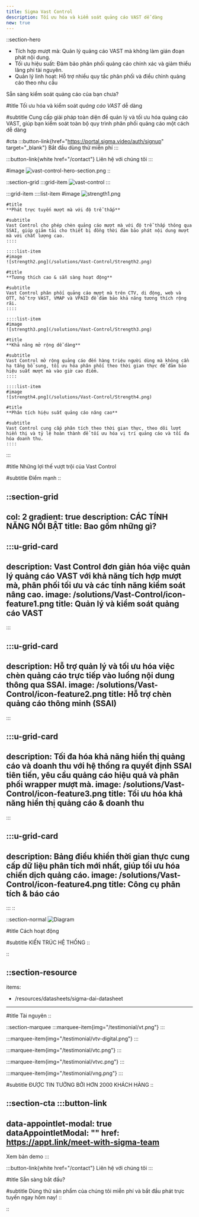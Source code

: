 ```yaml
---
title: Sigma Vast Control
description: Tối ưu hóa và kiểm soát quảng cáo VAST dễ dàng
new: true
---
```


::section-hero
- Tích hợp mượt mà: Quản lý quảng cáo VAST mà không làm gián đoạn phát nội dung.
- Tối ưu hiệu suất: Đảm bảo phân phối quảng cáo chính xác và giảm thiểu lãng phí tài nguyên.
- Quản lý linh hoạt: Hỗ trợ nhiều quy tắc phân phối và điều chỉnh quảng cáo theo nhu cầu

Sẵn sàng kiểm soát quảng cáo của bạn chưa?

#title
Tối ưu hóa và kiểm soát *quảng cáo VAST* dễ dàng

#subtitle
Cung cấp giải pháp toàn diện để quản lý và tối ưu hóa quảng cáo VAST, giúp bạn kiểm soát toàn bộ quy trình phân phối quảng cáo một cách dễ dàng

#cta
  :::button-link{href="https://portal.sigma.video/auth/signup" target="_blank"}
  Bắt đầu dùng thử miễn phí
  :::

  :::button-link{white href="/contact"}
  Liên hệ với chúng tôi
  :::

#image
![vast-control-hero-section.png](/solutions/Vast-Control/Right.png)
::

::section-grid
  :::grid-item
  ![vast-control](/solutions/Vast-Control/Image6.png)
  :::

  :::grid-item
    ::::list-item
    #image
    ![strength1.png](/solutions/Vast-Control/Strength1.png)
    
    #title
    **Phát trực tuyến mượt mà với độ trễ thấp**
    
    #subtitle
    Vast Control cho phép chèn quảng cáo mượt mà với độ trễ thấp thông qua SSAI, giúp giảm tải cho thiết bị đồng thời đảm bảo phát nội dung mượt mà với chất lượng cao.
    ::::
  
    ::::list-item
    #image
    ![strength2.png](/solutions/Vast-Control/Strength2.png)
    
    #title
    **Tương thích cao & sẵn sàng hoạt động**
    
    #subtitle
    Vast Control phân phối quảng cáo mượt mà trên CTV, di động, web và OTT, hỗ trợ VAST, VMAP và VPAID để đảm bảo khả năng tương thích rộng rãi.
    ::::
  
    ::::list-item
    #image
    ![strength3.png](/solutions/Vast-Control/Strength3.png)
    
    #title
    **Khả năng mở rộng dễ dàng**
    
    #subtitle
    Vast Control mở rộng quảng cáo đến hàng triệu người dùng mà không cần hạ tầng bổ sung, tối ưu hóa phân phối theo thời gian thực để đảm bảo hiệu suất mượt mà vào giờ cao điểm.
    ::::
  
    ::::list-item
    #image
    ![strength4.png](/solutions/Vast-Control/Strength4.png)
    
    #title
    **Phân tích hiệu suất quảng cáo nâng cao**
    
    #subtitle
    Vast Control cung cấp phân tích theo thời gian thực, theo dõi lượt hiển thị và tỷ lệ hoàn thành để tối ưu hóa vị trí quảng cáo và tối đa hóa doanh thu.
    ::::
  :::

#title
Những lợi thế vượt trội của Vast Control

#subtitle
Điểm mạnh
::

::section-grid
---
col: 2
gradient: true
description: CÁC TÍNH NĂNG NỔI BẬT
title: Bao gồm những gì?
---
  :::u-grid-card
  ---
  description: Vast Control đơn giản hóa việc quản lý quảng cáo VAST với khả năng
    tích hợp mượt mà, phân phối tối ưu và các tính năng kiểm soát nâng cao.
  image: /solutions/Vast-Control/icon-feature1.png
  title: Quản lý và kiểm soát quảng cáo VAST
  ---
  :::

  :::u-grid-card
  ---
  description: Hỗ trợ quản lý và tối ưu hóa việc chèn quảng cáo trực tiếp vào
    luồng nội dung thông qua SSAI.
  image: /solutions/Vast-Control/icon-feature2.png
  title: Hỗ trợ chèn quảng cáo thông minh (SSAI)
  ---
  :::

  :::u-grid-card
  ---
  description: Tối đa hóa khả năng hiển thị quảng cáo và doanh thu với hệ thống ra
    quyết định SSAI tiên tiến, yêu cầu quảng cáo hiệu quả và phân phối wrapper
    mượt mà.
  image: /solutions/Vast-Control/icon-feature3.png
  title: Tối ưu hóa khả năng hiển thị quảng cáo & doanh thu
  ---
  :::

  :::u-grid-card
  ---
  description: Bảng điều khiển thời gian thực cung cấp dữ liệu phân tích mới nhất,
    giúp tối ưu hóa chiến dịch quảng cáo.
  image: /solutions/Vast-Control/icon-feature4.png
  title: Công cụ phân tích & báo cáo
  ---
  :::
::

::section-normal
![Diagram](/solutions/Vast-Control/Diagram.png)

#title
Cách hoạt động

#subtitle
KIẾN TRÚC HỆ THỐNG
::

\::

::section-resource
---
items:
  - /resources/datasheets/sigma-dai-datasheet
---
#title
Tài nguyên
::

::section-marquee
  :::marquee-item{img="/testimonial/vt.png"}
  :::

  :::marquee-item{img="/testimonial/vtv-digital.png"}
  :::

  :::marquee-item{img="/testimonial/vtc.png"}
  :::

  :::marquee-item{img="/testimonial/vtvc.png"}
  :::

  :::marquee-item{img="/testimonial/vng.png"}
  :::

#subtitle
ĐƯỢC TIN TƯỞNG BỞI HƠN 2000 KHÁCH HÀNG
::

::section-cta
  :::button-link
  ---
  data-appointlet-modal: true
  dataAppointletModal: ""
  href: https://appt.link/meet-with-sigma-team
  ---
  Xem bản demo
  :::

  :::button-link{white href="/contact"}
  Liên hệ với chúng tôi
  :::

#title
Sẵn sàng bắt đầu?

#subtitle
Dùng thử sản phẩm của chúng tôi miễn phí và bắt đầu phát trực tuyến ngay hôm nay!
::

\::
